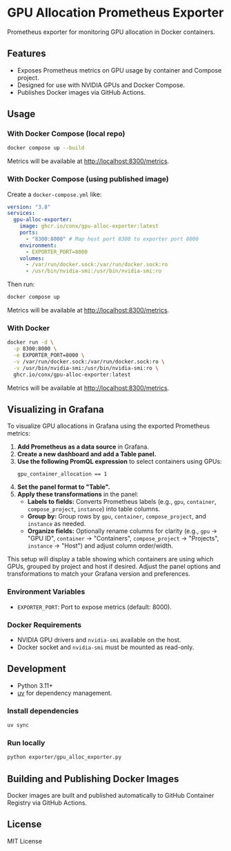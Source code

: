 # GPU Allocation Prometheus Exporter

Prometheus exporter for monitoring GPU allocation in Docker containers.

## Features

- Exposes Prometheus metrics on GPU usage by container and Compose project.
- Designed for use with NVIDIA GPUs and Docker Compose.
- Publishes Docker images via GitHub Actions.

## Usage

### With Docker Compose (local repo)

```sh
docker compose up --build
```

Metrics will be available at [http://localhost:8300/metrics](http://localhost:8300/metrics).

### With Docker Compose (using published image)

Create a `docker-compose.yml` like:

```yaml
version: "3.8"
services:
  gpu-alloc-exporter:
    image: ghcr.io/conx/gpu-alloc-exporter:latest
    ports:
      - "8300:8000" # Map host port 8300 to exporter port 8000
    environment:
      - EXPORTER_PORT=8000
    volumes:
      - /var/run/docker.sock:/var/run/docker.sock:ro
      - /usr/bin/nvidia-smi:/usr/bin/nvidia-smi:ro
```

Then run:

```sh
docker compose up
```

Metrics will be available at [http://localhost:8300/metrics](http://localhost:8300/metrics).

### With Docker

```sh
docker run -d \
  -p 8300:8000 \
  -e EXPORTER_PORT=8000 \
  -v /var/run/docker.sock:/var/run/docker.sock:ro \
  -v /usr/bin/nvidia-smi:/usr/bin/nvidia-smi:ro \
  ghcr.io/conx/gpu-alloc-exporter:latest
```

Metrics will be available at [http://localhost:8300/metrics](http://localhost:8300/metrics).

## Visualizing in Grafana

To visualize GPU allocations in Grafana using the exported Prometheus metrics:

1. **Add Prometheus as a data source** in Grafana.
2. **Create a new dashboard and add a Table panel.**
3. **Use the following PromQL expression** to select containers using GPUs:
   ```promql
   gpu_container_allocation == 1
   ```
4. **Set the panel format to "Table".**
5. **Apply these transformations** in the panel:
   - **Labels to fields:** Converts Prometheus labels (e.g., `gpu`, `container`, `compose_project`, `instance`) into table columns.
   - **Group by:** Group rows by `gpu`, `container`, `compose_project`, and `instance` as needed.
   - **Organize fields:** Optionally rename columns for clarity (e.g., `gpu` → "GPU ID", `container` → "Containers", `compose_project` → "Projects", `instance` → "Host") and adjust column order/width.

This setup will display a table showing which containers are using which GPUs, grouped by project and host if desired. Adjust the panel options and transformations to match your Grafana version and preferences.

### Environment Variables

- `EXPORTER_PORT`: Port to expose metrics (default: 8000).

### Docker Requirements

- NVIDIA GPU drivers and `nvidia-smi` available on the host.
- Docker socket and `nvidia-smi` must be mounted as read-only.

## Development

- Python 3.11+
- [uv](https://github.com/astral-sh/uv) for dependency management.

### Install dependencies

```sh
uv sync
```

### Run locally

```sh
python exporter/gpu_alloc_exporter.py
```

## Building and Publishing Docker Images

Docker images are built and published automatically to GitHub Container Registry via GitHub Actions.

## License

MIT License
